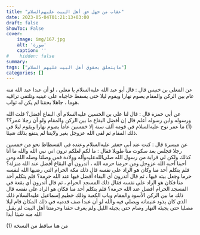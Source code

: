 ```yaml
---
title: "عقاب من جهل حق أهل البيت عليهم‌السلام"
date: 2023-05-04T01:21:13+03:00
draft: false
ShowToc: False
cover:
    image: img/167.jpg
    alt: 'صورة'
    caption: ''
#    hidden: false
summary: 
tags: ["مايتعلق بحقوق أهل البيت عليهم السلام"]
categories: []
---
```

عن المعلى بن خنيس
قال : قال أبو عبد الله عليه‌السلام يا معلى ، لو أن عبدا عبد الله منه عام بين الركن
والمقام يصوم نهارا ويقوم ليلا حتى يسقط حاجباه على عينيه وتلتقي تراقيه
هوما ، جاهلا بحقنا لم يكن له ثواب.

عن أبي حمزة قال :
قال لنا علي بن الحسين عليه‌السلام أي البقاع أفضل؟ قلت الله ورسوله وابن
رسوله أعلم قال إن أفضل البقاع ما بين الركن والمقام ولو أن رجلا
عمر؟؟ (1) ما عمر نوح عليه‌السلام في قومه ألف سنة إلا خمسين عاما يصوم
نهارا ويقوم ليلا في ذلك المقام ثم لقى الله عزوجل بغير ولايتنا لم ينتفع
بذلك شيئا.

 عن ميسرة قال : كنت
عند أبي جعفر عليه‌السلام وعنده في الفسطاط نحو من خمسين رجلا فجلس بعد
سكوت منا طويلا فقال : ما لكم لعلكم ترون اني نبي الله والله ما أنا
كذلك ولكن لي قرابة من رسول الله صلى‌الله‌عليه‌وآله وولادة فمن وصلنا وصله الله
ومن أحبنا أحبه الله عزوجل ومن حرمنا حرمه الله ، أتدرون أي البقاع
أفضل عند الله منزلة؟ فلم يتكلم أحد منا وكان هو الراد على نفسه قال
ذلك مكة الحرام التي رضيها الله لنفسه حرما وجعل بيته فيها ، ثم قال
أتدرون أي البقاء أفضل فيها عند الله حرمة؟ فلم يتكلم أحد منا فكان
هو الراد على نفسه فقال ذلك المسجد الحرام ، ثم قال أتدرون أي بقعة
في المسجد الحرام أفضل عند الله حرمة؟ فلم يتكلم أحد منا فكان هو الراد
على نفسه قال ذلك ما بين الركن الأسود والمقام وباب الكعبة وذلك حطيم
إسماعيل عليه‌السلام ذلك الذي كان يذود غنيماته ويصلي فيه والله لو أن عبدا
صف قدميه في ذلك المكان قام ليلا مصليا حتى يجيئه النهار وصام حتى
يجيئه الليل ولم يعرف حقنا وحرمتنا أهل البيت لم يقبل الله منه شيئا أبدا

(1) من هنا ساقط من النسخة